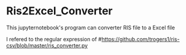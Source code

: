 # Ris2Excel_Converter
This jupyternotebook's program can converter RIS file to a Excel file

I refered to the regular expression of #https://github.com/trogers1/ris-csv/blob/master/ris_converter.py
